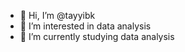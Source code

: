 - 👋 Hi, I’m @tayyibk
- 👀 I’m interested in data analysis
- 🌱 I’m currently studying data analysis


<!---
tayyibk/tayyibk is a ✨ special ✨ repository because its `README.md` (this file) appears on your GitHub profile.
You can click the Preview link to take a look at your changes.
--->
